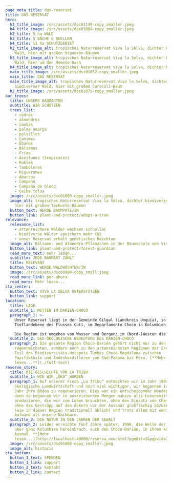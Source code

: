 ```yaml
---
page_meta_title: das-reservat
title: DAS RESERVAT
hero:
  h3_title_image: /src/assets/dsc01148-copy_smaller.jpeg
  h4_title_image: /src/assets/dsc01088-copy_smaller.jpeg
  h2_title: 5 ha WALD
  h3_title: 5 BÄCHE & QUELLEN
  h4_title: 11 ha SCHUTZGEBIET
  h2_title_image_alt: tropisches Naturreservat Viva la Selva, dichter biodiverser
    Wald, hier mit großen Higuerón-Bäumen
  h3_title_image_alt: tropisches Naturreservat Viva la Selva, dichter biodiverser
    Wald, hier um den Memeto-Bach
  h4_title_image_alt: tropisches Naturreservat Viva la Selva, dichter biodiverser Wald
  main_title_image: /src/assets/dsc01052-copy_smaller.jpeg
  main_title: DAS RESERVAT
  main_title_image_alt: tropisches Naturreservat Viva la Selva, dichter
    biodiverser Wald, hier mit großem Caracolí-Baum
  h2_title_image: /src/assets/dsc01079-copy_smaller.jpeg
our_trees:
  title: UNSERE BAUMARTEN
  subtitle: WIR SCHÜTZEN
  trees_list:
    - cedros
    - almendros
    - caobas
    - palma amarga
    - polvillos
    - Canimes
    - Ébanos
    - Bálsamos
    - Frías
    - Aceitunos (tropicales)
    - Robles
    - Tamboleros
    - Higuerones
    - Abarcos
    - Campano
    - Campano de bledo
    - Ceiba tolua
  image: /src/assets/dsc01083-copy_smaller.jpeg
  image_alt: tropisches Naturreservat Viva la Selva, dichter biodiverser Wald,
    hier mit großen Tachuelo-Bäumen
  button_text: WERDE BAUMPATE/IN
  button_link: plant-and-protect/adopt-a-tree
relevance:
  relevance_list:
    - artenreichere Wälder wachsen schneller
    - biodiverse Wälder speichern mehr CO2
    - unser Reservat erhält genetischen Reichtum
  image_alt: Bálsamo- und Almendro-Pflänzchen in der Baumschule von Viva la Selva
  button_link: plant-and-protect/forest-guardian
  read_more_text: mehr lesen...
  subtitle: JEDE BAUMART ZÄHLT
  title: RELEVANZ
  button_text: WERDE WALDWÄCHTER/IN
  image: /src/assets/dsc00904-copy_small.jpeg
  read_more_link: por-ahora
  read_more: Mehr lesen...
cta_center:
  button_text: VIVA LA SELVA UNTERSTÜTZEN
  button_link: support
location:
  title: LAGE
  subtitle_1: MITTEN IM DARIEN-CHOCÓ
  paragraph_1: >-
    Unser Reservat liegt in der Gemeinde Gilgal (Landkreis Unguía), in der
    Tieflandebene des Flusses Cutí, im Departamento Chocó in Kolumbien. \

    Die Region ist umgeben von Wasser und Bergen: im (Nord-)Westen die Bergkette des Darién (zugleich die Grenzlinie Kolumbien-Panamá, sowie Südamerika-Nordamerika), im Nordosten die Karibikküste und im Südosten der Atrato-Strom, der wasserreichste Fluss Kolumbiens, mit Zuflüssen aus einigen der regenreichsten Gebiete der Welt.
  subtitle_2: GEO-ÖKOLOGISCHE BEDEUTUNG DES DARIÉN-CHOCÓ
  paragraph_2: Die gesamte Region Chocó-Darién gehört nicht nur zu den
    regenreichsten, sondern auch zu den artenreichsten Regionen der Erde und ist
    Teil des Biodiversitäts-Hotspots Tumbes-Chocó-Magdalena zwischen
    Pazifikküste und Andenkordilleren von Süd-Panama bis Peru. [**Mehr
    lesen...**](./full-text)
reserve_story:
  title: DIE GESCHICHTE VON LA TRIBU
  subtitle_1: WIE WIR „ÖKO“ WURDEN
  paragraph_1: Auf unserer Finca „La Tribu“ entdeckten wir im Jahr 1991 die
    ökologische Landwirtschaft und noch viel wichtiger, wir begannen in diesem
    Jahr ihre Böden zu regenerieren. Dies war ein entscheidender Wendepunkt,
    denn so begannen wir in ausreichenden Mengen nahezu alle Lebensmittel zu
    produzieren, die wir zum Leben brauchten, ohne den Einsatz von Chemikalien,
    ohne das Gestrüpp auf den Äckern vor der Aussaat großflächig abzubrennen
    (wie in dieser Region traditionell üblich) und trotz allem mit weniger
    Aufwand als unsere Nachbarn.
  subtitle_2: DIE NATUR IN DEN JAHREN DER GEWALT
  paragraph_2: Leider erreichte fünf Jahre später, 1996, die Welle der Gewalt, die
    über ganz Kolumbien hereinbrach, auch den Chocó-Darién, in ihrem kompletten
    Ausmaß. **[Mehr
    lesen...](http://localhost:40000/reserva_new.html?pgedit=1&pgpvid=2)**
  image: /src/assets/dsc01088-copy_smaller.jpeg
  image_alt: historia
cta_bottom:
  button_1_text: SPENDEN
  button_1_link: support
  button_2_text: kontakt
  button_2_link: contact
---
```

